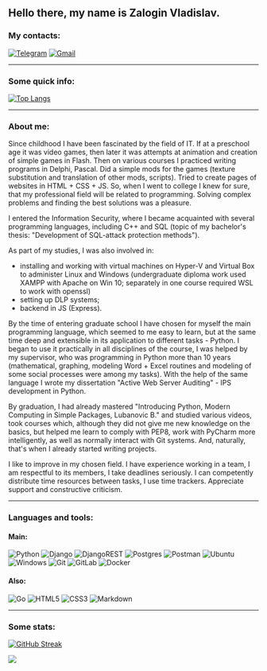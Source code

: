 ## Hello there, my name is Zalogin Vladislav.

### My contacts:

[![Telegram](https://img.shields.io/badge/Telegram-2CA5E0?style=for-the-badge&logo=telegram&logoColor=white)](https://t.me/zaloginv)
[![Gmail](https://img.shields.io/badge/Gmail-D14836?style=for-the-badge&logo=gmail&logoColor=white)](mailto:zaloginvd@gmail.com)

---

### Some quick info:
  
[![Top Langs](https://github-readme-stats.vercel.app/api/top-langs/?username=zaloginv&layout=donut)](https://github.com/anuraghazra/github-readme-stats)

---

### About me:

Since childhood I have been fascinated by the field of IT. If at a preschool age it was video games, then later it was attempts at animation and creation of simple games in Flash. Then on various courses I practiced writing programs in Delphi, Pascal. Did a simple mods for the games (texture substitution and translation of other mods, scripts). Tried to create pages of websites in HTML + CSS + JS. So, when I went to college I knew for sure, that my professional field will be related to programming. Solving complex problems and finding the best solutions was a pleasure.

I entered the Information Security, where I became acquainted with several programming languages, including C++ and SQL (topic of my bachelor's thesis: "Development of SQL-attack protection methods").

As part of my studies, I was also involved in:
- installing and working with virtual machines on Hyper-V and Virtual Box to administer Linux and Windows (undergraduate diploma work used XAMPP with Apache on Win 10; separately in one course required WSL to work with openssl)
- setting up DLP systems;
- backend in JS (Express).

By the time of entering graduate school I have chosen for myself the main programming language, which seemed to me easy to learn, but at the same time deep and extensible in its application to different tasks - Python. I began to use it practically in all disciplines of the course, I was helped by my supervisor, who was programming in Python more than 10 years (mathematical, graphing, modeling Word + Excel routines and modeling of some social processes were among my tasks). With the help of the same language I wrote my dissertation "Active Web Server Auditing" - IPS development in Python.

By graduation, I had already mastered "Introducing Python, Modern Computing in Simple Packages, Lubanovic B." and studied various videos, took courses which, although they did not give me new knowledge on the basics, but helped me learn to comply with PEP8, work with PyCharm more intelligently, as well as normally interact with Git systems. And, naturally, that's when I already started writing projects.

I like to improve in my chosen field. I have experience working in a team, I am respectful to its members, I take deadlines seriously. I can competently distribute time resources between tasks, I use time trackers. Appreciate support and constructive criticism.

---

### Languages and tools:
#### Main:

![Python](https://img.shields.io/badge/python-3670A0?style=for-the-badge&logo=python&logoColor=ffdd54)
![Django](https://img.shields.io/badge/django-%23092E20.svg?style=for-the-badge&logo=django&logoColor=white)
![DjangoREST](https://img.shields.io/badge/DJANGO-REST-ff1709?style=for-the-badge&logo=django&logoColor=white&color=ff1709&labelColor=gray)
![Postgres](https://img.shields.io/badge/postgres-%23316192.svg?style=for-the-badge&logo=postgresql&logoColor=white)
![Postman](https://img.shields.io/badge/Postman-FF6C37?style=for-the-badge&logo=postman&logoColor=white)
![Ubuntu](https://img.shields.io/badge/Ubuntu-E95420?style=for-the-badge&logo=ubuntu&logoColor=white)
![Windows](https://img.shields.io/badge/Windows-0078D6?style=for-the-badge&logo=windows&logoColor=white)
![Git](https://img.shields.io/badge/git-%23F05033.svg?style=for-the-badge&logo=git&logoColor=white)
![GitLab](https://img.shields.io/badge/gitlab-%23181717.svg?style=for-the-badge&logo=gitlab&logoColor=white)
![Docker](https://img.shields.io/badge/docker-%230db7ed.svg?style=for-the-badge&logo=docker&logoColor=white)

#### Also:

![Go](https://img.shields.io/badge/go-%2300ADD8.svg?style=for-the-badge&logo=go&logoColor=white)
![HTML5](https://img.shields.io/badge/html5-%23E34F26.svg?style=for-the-badge&logo=html5&logoColor=white)
![CSS3](https://img.shields.io/badge/css3-%231572B6.svg?style=for-the-badge&logo=css3&logoColor=white)
![Markdown](https://img.shields.io/badge/markdown-%23000000.svg?style=for-the-badge&logo=markdown&logoColor=white)


---

### Some stats:

[![GitHub Streak](http://github-readme-streak-stats.herokuapp.com?user=zaloginv&fire=E01E1EDD&ring=0F70D3E5&currStreakNum=E01E1EDD&currStreakLabel=E01E1EDD)](https://git.io/streak-stats)


![](https://komarev.com/ghpvc/?style=for-the-badge&color=lightgrey&username=zaloginv)

<!---
zaloginv/zaloginv is a ✨ special ✨ repository because its `README.md` (this file) appears on your GitHub profile.
You can click the Preview link to take a look at your changes.
--->

